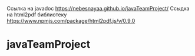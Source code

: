 Ссылка на javadoc
https://nebesnayaa.github.io/javaTeamProject/
Ccыдка на html2pdf библиотеку
https://www.npmjs.com/package/html2pdf.js/v/0.9.0
# javaTeamProject
